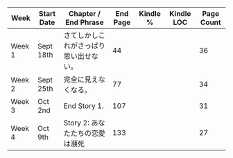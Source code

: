 | Week   | Start Date | Chapter / End Phrase           | End Page | Kindle % | Kindle LOC | Page Count |
| --- | --- | --- | --- | --- | --- | --- |
| Week 1 | Sept 18th  | さてしかしこれがさっぱり思い出せない。|  44 | | | 36 |
| Week 2 | Sept 25th  | 完全に見えなくなる。               |  77 | | | 34 |
| Week 3 | Oct   2nd  | End Story 1.                    | 107 | | | 31 |
| Week 4 | Oct   9th  | Story 2: あなたたちの恋愛は瀕死    | 133 | | | 27 |

